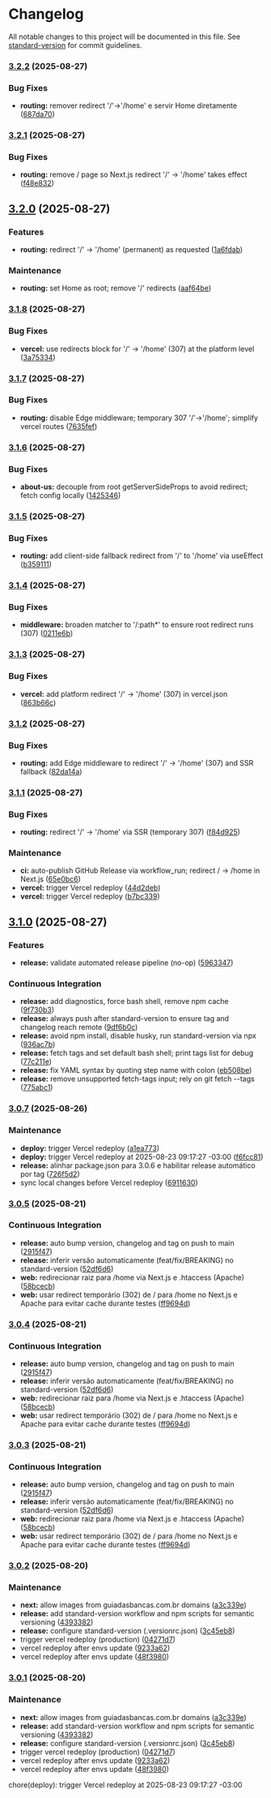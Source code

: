 # Changelog

All notable changes to this project will be documented in this file. See [standard-version](https://github.com/conventional-changelog/standard-version) for commit guidelines.

### [3.2.2](https://github.com/sidneysantossp/site-bancas-do-bairro/compare/v3.2.1...v3.2.2) (2025-08-27)


### Bug Fixes

* **routing:** remover redirect '/'->'/home' e servir Home diretamente ([687da70](https://github.com/sidneysantossp/site-bancas-do-bairro/commit/687da7042b6d213bf2a55c4e5956777044448f5a))

### [3.2.1](https://github.com/sidneysantossp/site-bancas-do-bairro/compare/v3.2.0...v3.2.1) (2025-08-27)


### Bug Fixes

* **routing:** remove / page so Next.js redirect '/' -> '/home' takes effect ([f48e832](https://github.com/sidneysantossp/site-bancas-do-bairro/commit/f48e8323441ea8abfeeffaa3b1791b3b7acdefc8))

## [3.2.0](https://github.com/sidneysantossp/site-bancas-do-bairro/compare/v3.1.8...v3.2.0) (2025-08-27)


### Features

* **routing:** redirect '/' -> '/home' (permanent) as requested ([1a6fdab](https://github.com/sidneysantossp/site-bancas-do-bairro/commit/1a6fdabd07b4996663c3cf728e1bf00a24769b0d))


### Maintenance

* **routing:** set Home as root; remove '/' redirects ([aaf64be](https://github.com/sidneysantossp/site-bancas-do-bairro/commit/aaf64befd12df72a5543eb35529f677b4ef22055))

### [3.1.8](https://github.com/sidneysantossp/site-bancas-do-bairro/compare/v3.1.7...v3.1.8) (2025-08-27)


### Bug Fixes

* **vercel:** use redirects block for '/' -> '/home' (307) at the platform level ([3a75334](https://github.com/sidneysantossp/site-bancas-do-bairro/commit/3a753347bedfe6535419c175acd181549de9a240))

### [3.1.7](https://github.com/sidneysantossp/site-bancas-do-bairro/compare/v3.1.6...v3.1.7) (2025-08-27)


### Bug Fixes

* **routing:** disable Edge middleware; temporary 307 '/'->'/home'; simplify vercel routes ([7635fef](https://github.com/sidneysantossp/site-bancas-do-bairro/commit/7635fef2ee1be81765764f15e5e803f27673aa23))

### [3.1.6](https://github.com/sidneysantossp/site-bancas-do-bairro/compare/v3.1.5...v3.1.6) (2025-08-27)


### Bug Fixes

* **about-us:** decouple from root getServerSideProps to avoid redirect; fetch config locally ([1425346](https://github.com/sidneysantossp/site-bancas-do-bairro/commit/142534662341893eeeacb0ae617303c3ed10b256))

### [3.1.5](https://github.com/sidneysantossp/site-bancas-do-bairro/compare/v3.1.4...v3.1.5) (2025-08-27)


### Bug Fixes

* **routing:** add client-side fallback redirect from '/' to '/home' via useEffect ([b359111](https://github.com/sidneysantossp/site-bancas-do-bairro/commit/b3591112b1e95f50b4a497c59f71d111f39b4144))

### [3.1.4](https://github.com/sidneysantossp/site-bancas-do-bairro/compare/v3.1.3...v3.1.4) (2025-08-27)


### Bug Fixes

* **middleware:** broaden matcher to '/:path*' to ensure root redirect runs (307) ([0211e6b](https://github.com/sidneysantossp/site-bancas-do-bairro/commit/0211e6b1c6f098109daac40268de8b2b12485e2e))

### [3.1.3](https://github.com/sidneysantossp/site-bancas-do-bairro/compare/v3.1.2...v3.1.3) (2025-08-27)


### Bug Fixes

* **vercel:** add platform redirect '/' -> '/home' (307) in vercel.json ([863b66c](https://github.com/sidneysantossp/site-bancas-do-bairro/commit/863b66c20cf1760f42d114470f32811112eba77b))

### [3.1.2](https://github.com/sidneysantossp/site-bancas-do-bairro/compare/v3.1.1...v3.1.2) (2025-08-27)


### Bug Fixes

* **routing:** add Edge middleware to redirect '/' -> '/home' (307) and SSR fallback ([82da14a](https://github.com/sidneysantossp/site-bancas-do-bairro/commit/82da14a65116088981f219136e06c1013e556e95))

### [3.1.1](https://github.com/sidneysantossp/site-bancas-do-bairro/compare/v3.1.0...v3.1.1) (2025-08-27)


### Bug Fixes

* **routing:** redirect '/' -> '/home' via SSR (temporary 307) ([f84d925](https://github.com/sidneysantossp/site-bancas-do-bairro/commit/f84d9250d140152a75b5403946449ffd4fbd6a13))


### Maintenance

* **ci:** auto-publish GitHub Release via workflow_run; redirect / -> /home in Next.js ([65e0bc6](https://github.com/sidneysantossp/site-bancas-do-bairro/commit/65e0bc6302e990c04054729c6e8d7e94bcc43061))
* **vercel:** trigger Vercel redeploy ([44d2deb](https://github.com/sidneysantossp/site-bancas-do-bairro/commit/44d2deb392c721282c3edd6ccd54e6fdbd489e4c))
* **vercel:** trigger Vercel redeploy ([b7bc339](https://github.com/sidneysantossp/site-bancas-do-bairro/commit/b7bc339736651b52979276d3d7ac368f5dce1b67))

## [3.1.0](https://github.com/sidneysantossp/site-bancas-do-bairro/compare/v3.0.7...v3.1.0) (2025-08-27)


### Features

* **release:** validate automated release pipeline (no-op) ([5963347](https://github.com/sidneysantossp/site-bancas-do-bairro/commit/59633473e2ff972a3c37d1462b0bf0a0e2aa5ff2))


### Continuous Integration

* **release:** add diagnostics, force bash shell, remove npm cache ([9f730b3](https://github.com/sidneysantossp/site-bancas-do-bairro/commit/9f730b335957fe15cd527e3ce0f2c796d1eb52be))
* **release:** always push after standard-version to ensure tag and changelog reach remote ([9df6b0c](https://github.com/sidneysantossp/site-bancas-do-bairro/commit/9df6b0ca0153c91e27064f8f86e7b0f2e1ed873b))
* **release:** avoid npm install, disable husky, run standard-version via npx ([936ac7b](https://github.com/sidneysantossp/site-bancas-do-bairro/commit/936ac7b1f5a674a0861f9afad8a2997a5f36d638))
* **release:** fetch tags and set default bash shell; print tags list for debug ([77c211e](https://github.com/sidneysantossp/site-bancas-do-bairro/commit/77c211ec278294c577e5038642af0ef1f52c539c))
* **release:** fix YAML syntax by quoting step name with colon ([eb508be](https://github.com/sidneysantossp/site-bancas-do-bairro/commit/eb508be7f053732dff6b06d597c059ca443b334f))
* **release:** remove unsupported fetch-tags input; rely on git fetch --tags ([775abc1](https://github.com/sidneysantossp/site-bancas-do-bairro/commit/775abc1c5e8f4ac09346d645a6276c56c66bfd31))

### [3.0.7](https://github.com/sidneysantossp/site-bancas-do-bairro/compare/v3.0.6...v3.0.7) (2025-08-26)


### Maintenance

* **deploy:** trigger Vercel redeploy ([a1ea773](https://github.com/sidneysantossp/site-bancas-do-bairro/commit/a1ea7735de94a48a91b6505422014d89cf7ba193))
* **deploy:** trigger Vercel redeploy at 2025-08-23 09:17:27 -03:00 ([f6fcc81](https://github.com/sidneysantossp/site-bancas-do-bairro/commit/f6fcc8162a587a73274b75ec5125d0b303811c48))
* **release:** alinhar package.json para 3.0.6 e habilitar release automático por tag ([726f5d2](https://github.com/sidneysantossp/site-bancas-do-bairro/commit/726f5d2d1fc944414e3bb55f30001a3d95bf4b83))
* sync local changes before Vercel redeploy ([6911630](https://github.com/sidneysantossp/site-bancas-do-bairro/commit/6911630130e13c5f0c60f10351541ee272c36f6b))

### [3.0.5](https://github.com/sidneysantossp/guiadasbancas/compare/v3.0.2...v3.0.5) (2025-08-21)


### Continuous Integration

* **release:** auto bump version, changelog and tag on push to main ([2915f47](https://github.com/sidneysantossp/guiadasbancas/commit/2915f47965c9f257a1c115d6757d099f5dbe4216))
* **release:** inferir versão automaticamente (feat/fix/BREAKING) no standard-version ([52df6d6](https://github.com/sidneysantossp/guiadasbancas/commit/52df6d66df1ee1ec25be9ccc1a4f50f2b68915b1))
* **web:** redirecionar raiz para /home via Next.js e .htaccess (Apache) ([58bcecb](https://github.com/sidneysantossp/guiadasbancas/commit/58bcecb6d652de1bb105df5a616086786bacbcc5))
* **web:** usar redirect temporário (302) de / para /home no Next.js e Apache para evitar cache durante testes ([ff9694d](https://github.com/sidneysantossp/guiadasbancas/commit/ff9694d1746224c51c699a2a8bcf28221aa29627))

### [3.0.4](https://github.com/sidneysantossp/guiadasbancas/compare/v3.0.2...v3.0.4) (2025-08-21)


### Continuous Integration

* **release:** auto bump version, changelog and tag on push to main ([2915f47](https://github.com/sidneysantossp/guiadasbancas/commit/2915f47965c9f257a1c115d6757d099f5dbe4216))
* **release:** inferir versão automaticamente (feat/fix/BREAKING) no standard-version ([52df6d6](https://github.com/sidneysantossp/guiadasbancas/commit/52df6d66df1ee1ec25be9ccc1a4f50f2b68915b1))
* **web:** redirecionar raiz para /home via Next.js e .htaccess (Apache) ([58bcecb](https://github.com/sidneysantossp/guiadasbancas/commit/58bcecb6d652de1bb105df5a616086786bacbcc5))
* **web:** usar redirect temporário (302) de / para /home no Next.js e Apache para evitar cache durante testes ([ff9694d](https://github.com/sidneysantossp/guiadasbancas/commit/ff9694d1746224c51c699a2a8bcf28221aa29627))

### [3.0.3](https://github.com/sidneysantossp/guiadasbancas/compare/v3.0.2...v3.0.3) (2025-08-21)


### Continuous Integration

* **release:** auto bump version, changelog and tag on push to main ([2915f47](https://github.com/sidneysantossp/guiadasbancas/commit/2915f47965c9f257a1c115d6757d099f5dbe4216))
* **release:** inferir versão automaticamente (feat/fix/BREAKING) no standard-version ([52df6d6](https://github.com/sidneysantossp/guiadasbancas/commit/52df6d66df1ee1ec25be9ccc1a4f50f2b68915b1))
* **web:** redirecionar raiz para /home via Next.js e .htaccess (Apache) ([58bcecb](https://github.com/sidneysantossp/guiadasbancas/commit/58bcecb6d652de1bb105df5a616086786bacbcc5))
* **web:** usar redirect temporário (302) de / para /home no Next.js e Apache para evitar cache durante testes ([ff9694d](https://github.com/sidneysantossp/guiadasbancas/commit/ff9694d1746224c51c699a2a8bcf28221aa29627))

### [3.0.2](https://github.com/sidneysantossp/guiadasbancas/compare/v0.1.0...v3.0.2) (2025-08-20)


### Maintenance

* **next:** allow images from guiadasbancas.com.br domains ([a3c339e](https://github.com/sidneysantossp/guiadasbancas/commit/a3c339e8e04c2a350d32e6eada18ab32ba94fa03))
* **release:** add standard-version workflow and npm scripts for semantic versioning ([4393382](https://github.com/sidneysantossp/guiadasbancas/commit/43933826283ac437167d0e9cabf6d88fa31c943b))
* **release:** configure standard-version (.versionrc.json) ([3c45eb8](https://github.com/sidneysantossp/guiadasbancas/commit/3c45eb8f8d1585114ddeb945841c42551ce2f0b5))
* trigger vercel redeploy (production) ([04271d7](https://github.com/sidneysantossp/guiadasbancas/commit/04271d7e491ac94596dec9c213f113d5b4fe4b04))
* vercel redeploy after envs update ([9233a62](https://github.com/sidneysantossp/guiadasbancas/commit/9233a623d9a327d209142abc7ac15d7f18e247de))
* vercel redeploy after envs update ([48f3980](https://github.com/sidneysantossp/guiadasbancas/commit/48f3980a1dafe7630b74d2eb3d2b6469ed46b7b0))

### [3.0.1](https://github.com/sidneysantossp/guiadasbancas/compare/v0.1.0...v3.0.1) (2025-08-20)


### Maintenance

* **next:** allow images from guiadasbancas.com.br domains ([a3c339e](https://github.com/sidneysantossp/guiadasbancas/commit/a3c339e8e04c2a350d32e6eada18ab32ba94fa03))
* **release:** add standard-version workflow and npm scripts for semantic versioning ([4393382](https://github.com/sidneysantossp/guiadasbancas/commit/43933826283ac437167d0e9cabf6d88fa31c943b))
* **release:** configure standard-version (.versionrc.json) ([3c45eb8](https://github.com/sidneysantossp/guiadasbancas/commit/3c45eb8f8d1585114ddeb945841c42551ce2f0b5))
* trigger vercel redeploy (production) ([04271d7](https://github.com/sidneysantossp/guiadasbancas/commit/04271d7e491ac94596dec9c213f113d5b4fe4b04))
* vercel redeploy after envs update ([9233a62](https://github.com/sidneysantossp/guiadasbancas/commit/9233a623d9a327d209142abc7ac15d7f18e247de))
* vercel redeploy after envs update ([48f3980](https://github.com/sidneysantossp/guiadasbancas/commit/48f3980a1dafe7630b74d2eb3d2b6469ed46b7b0))

chore(deploy): trigger Vercel redeploy at 2025-08-23 09:17:27 -03:00
